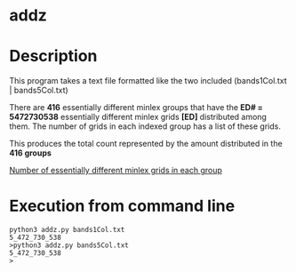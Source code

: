# addz

# Description

This program takes a text file formatted like the two included (bands1Col.txt | bands5Col.txt)

There are **416** essentially different minlex groups that have the **ED# = 5472730538** essentially different minlex grids **[ED]** distributed among them.
The number of grids in each indexed group has a list of these grids.

This produces the total count represented by the amount distributed in the **416 groups**

[Number of essentially different minlex grids in each group](https://github.com/1to9only/essentially-different-minlex-grids)

# Execution from command line
```
python3 addz.py bands1Col.txt
5_472_730_538
>python3 addz.py bands5Col.txt
5_472_730_538
>
```
